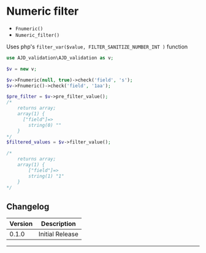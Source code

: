 # Numeric filter

- `Fnumeric()`
- `Numeric_filter()`

Uses php's `filter_var($value, FILTER_SANITIZE_NUMBER_INT )` function

```php
use AJD_validation\AJD_validation as v;

$v = new v;

$v->Fnumeric(null, true)->check('field', 's');
$v->Fnumeric()->check('field', '1aa');

$pre_filter = $v->pre_filter_value();
/*
	returns array;
	array(1) {
	  ["field"]=>
  		string(0) ""
	}
*/
$filtered_values = $v->filter_value();

/*
	returns array;
	array(1) {
   		["field"]=>
 		string(1) "1"
	}
*/
```

## Changelog

Version | Description
--------|-------------
  0.1.0 | Initial Release

***

